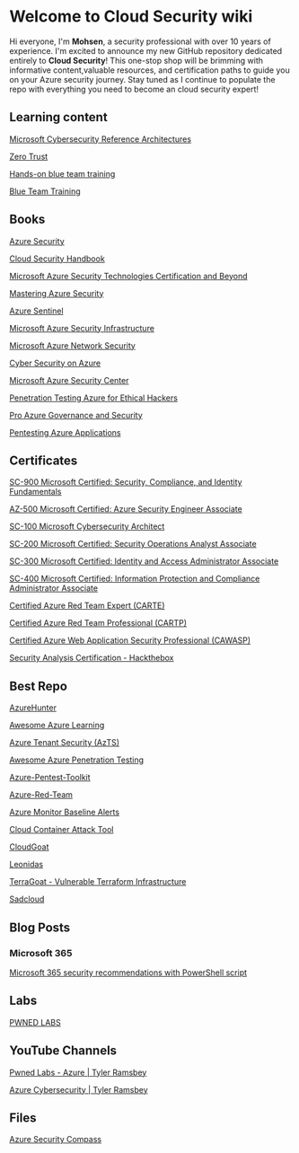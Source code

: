 # Welcome to Cloud Security wiki

Hi everyone, I'm **Mohsen**, a security professional with over 10 years of experience. I'm excited to announce my new GitHub repository dedicated entirely to **Cloud Security**! This one-stop shop will be brimming with informative content,valuable resources, and certification paths to guide you on your Azure security journey. Stay tuned as I continue to populate the repo with everything you need to become an cloud security expert!



## Learning content

[Microsoft Cybersecurity Reference Architectures](https://learn.microsoft.com/en-us/security/adoption/mcra)

[Zero Trust](https://learn.microsoft.com/en-us/security/zero-trust/zero-trust-overview)

[Hands-on blue team training](https://letsdefend.io/)

[Blue Team Training](https://www.securityblue.team/)




## Books

[Azure Security](https://www.amazon.ca/Azure-Security-Bojan-Magusic/dp/1633438813/ref=sr_1_1?crid=2UIWE24XOLHXO&dib=eyJ2IjoiMSJ9.k12iqNqOimwxJ3ZgRKNQWaJSHQ77afPUp2QQIA2ELWm6H8M6osuteOYnBcNchRI7FE7JIsKLfuO6Qh5lUWdyyBHsFclhThvmIIzoNm0ugZjpbSh6aABukBwepkOHNWAbMAz3FnkUQAW1OUlOQ7fygx-HEt3wvkF_9I-BtcUatx01wb6JyvWPvOPmEmpQzrktSGWwExj_EgLoECibXARbYOloyzy7fzb65HZpMCUUEMNoV_ALakhb5g0ZPxSVAG047XXjpeeBflRN516nij6S0TBSpHmBYxKqCWIXUT76lbc.GOKibOqs5nf2FyWEolHYCtjuiKVU33c96p93IRrULLE&dib_tag=se&keywords=azure+security&qid=1721795110&sprefix=Azure+Se%2Caps%2C139&sr=8-1)

[Cloud Security Handbook](https://www.amazon.ca/Cloud-Security-Handbook-effectively-environments/dp/180056919X/ref=sr_1_2_sspa?crid=2UIWE24XOLHXO&dib=eyJ2IjoiMSJ9.k12iqNqOimwxJ3ZgRKNQWaJSHQ77afPUp2QQIA2ELWm6H8M6osuteOYnBcNchRI7FE7JIsKLfuO6Qh5lUWdyyBHsFclhThvmIIzoNm0ugZjpbSh6aABukBwepkOHNWAbMAz3FnkUQAW1OUlOQ7fygx-HEt3wvkF_9I-BtcUatx01wb6JyvWPvOPmEmpQzrktSGWwExj_EgLoECibXARbYOloyzy7fzb65HZpMCUUEMNoV_ALakhb5g0ZPxSVAG047XXjpeeBflRN516nij6S0TBSpHmBYxKqCWIXUT76lbc.GOKibOqs5nf2FyWEolHYCtjuiKVU33c96p93IRrULLE&dib_tag=se&keywords=azure+security&qid=1721795110&sprefix=Azure+Se%2Caps%2C139&sr=8-2-spons&sp_csd=d2lkZ2V0TmFtZT1zcF9hdGY&psc=1)

[Microsoft Azure Security Technologies Certification and Beyond](https://www.amazon.ca/Microsoft-Security-Technologies-Certification-Beyond/dp/1800562659/ref=sr_1_4?crid=2UIWE24XOLHXO&dib=eyJ2IjoiMSJ9.k12iqNqOimwxJ3ZgRKNQWaJSHQ77afPUp2QQIA2ELWm6H8M6osuteOYnBcNchRI7FE7JIsKLfuO6Qh5lUWdyyBHsFclhThvmIIzoNm0ugZjpbSh6aABukBwepkOHNWAbMAz3FnkUQAW1OUlOQ7fygx-HEt3wvkF_9I-BtcUatx01wb6JyvWPvOPmEmpQzrktSGWwExj_EgLoECibXARbYOloyzy7fzb65HZpMCUUEMNoV_ALakhb5g0ZPxSVAG047XXjpeeBflRN516nij6S0TBSpHmBYxKqCWIXUT76lbc.GOKibOqs5nf2FyWEolHYCtjuiKVU33c96p93IRrULLE&dib_tag=se&keywords=azure+security&qid=1721795110&sprefix=Azure+Se%2Caps%2C139&sr=8-4)

[Mastering Azure Security](https://www.amazon.ca/Mastering-Azure-Security-Microsoft-workloads/dp/1803238550/ref=sr_1_5?crid=2UIWE24XOLHXO&dib=eyJ2IjoiMSJ9.k12iqNqOimwxJ3ZgRKNQWaJSHQ77afPUp2QQIA2ELWm6H8M6osuteOYnBcNchRI7FE7JIsKLfuO6Qh5lUWdyyBHsFclhThvmIIzoNm0ugZjpbSh6aABukBwepkOHNWAbMAz3FnkUQAW1OUlOQ7fygx-HEt3wvkF_9I-BtcUatx01wb6JyvWPvOPmEmpQzrktSGWwExj_EgLoECibXARbYOloyzy7fzb65HZpMCUUEMNoV_ALakhb5g0ZPxSVAG047XXjpeeBflRN516nij6S0TBSpHmBYxKqCWIXUT76lbc.GOKibOqs5nf2FyWEolHYCtjuiKVU33c96p93IRrULLE&dib_tag=se&keywords=azure+security&qid=1721795110&sprefix=Azure+Se%2Caps%2C139&sr=8-5)

[Azure Sentinel](https://www.amazon.ca/Learn-Azure-Sentinel-artificial-intelligence/dp/183898092X/ref=sr_1_9?crid=2UIWE24XOLHXO&dib=eyJ2IjoiMSJ9.k12iqNqOimwxJ3ZgRKNQWaJSHQ77afPUp2QQIA2ELWm6H8M6osuteOYnBcNchRI7FE7JIsKLfuO6Qh5lUWdyyBHsFclhThvmIIzoNm0ugZjpbSh6aABukBwepkOHNWAbMAz3FnkUQAW1OUlOQ7fygx-HEt3wvkF_9I-BtcUatx01wb6JyvWPvOPmEmpQzrktSGWwExj_EgLoECibXARbYOloyzy7fzb65HZpMCUUEMNoV_ALakhb5g0ZPxSVAG047XXjpeeBflRN516nij6S0TBSpHmBYxKqCWIXUT76lbc.GOKibOqs5nf2FyWEolHYCtjuiKVU33c96p93IRrULLE&dib_tag=se&keywords=azure+security&qid=1721795110&sprefix=Azure+Se%2Caps%2C139&sr=8-9)

[Microsoft Azure Security Infrastructure](https://www.amazon.ca/Microsoft-Azure-Security-Infrastructure-Diogenes/dp/150930357X/ref=sr_1_10?crid=2UIWE24XOLHXO&dib=eyJ2IjoiMSJ9.k12iqNqOimwxJ3ZgRKNQWaJSHQ77afPUp2QQIA2ELWm6H8M6osuteOYnBcNchRI7FE7JIsKLfuO6Qh5lUWdyyBHsFclhThvmIIzoNm0ugZjpbSh6aABukBwepkOHNWAbMAz3FnkUQAW1OUlOQ7fygx-HEt3wvkF_9I-BtcUatx01wb6JyvWPvOPmEmpQzrktSGWwExj_EgLoECibXARbYOloyzy7fzb65HZpMCUUEMNoV_ALakhb5g0ZPxSVAG047XXjpeeBflRN516nij6S0TBSpHmBYxKqCWIXUT76lbc.GOKibOqs5nf2FyWEolHYCtjuiKVU33c96p93IRrULLE&dib_tag=se&keywords=azure+security&qid=1721795110&sprefix=Azure+Se%2Caps%2C139&sr=8-10)

[Microsoft Azure Network Security](https://www.amazon.ca/Microsoft-Network-Security-Nicholas-Dicola/dp/0137252048/ref=sr_1_13?crid=2UIWE24XOLHXO&dib=eyJ2IjoiMSJ9.k12iqNqOimwxJ3ZgRKNQWaJSHQ77afPUp2QQIA2ELWm6H8M6osuteOYnBcNchRI7FE7JIsKLfuO6Qh5lUWdyyBHsFclhThvmIIzoNm0ugZjpbSh6aABukBwepkOHNWAbMAz3FnkUQAW1OUlOQ7fygx-HEt3wvkF_9I-BtcUatx01wb6JyvWPvOPmEmpQzrktSGWwExj_EgLoECibXARbYOloyzy7fzb65HZpMCUUEMNoV_ALakhb5g0ZPxSVAG047XXjpeeBflRN516nij6S0TBSpHmBYxKqCWIXUT76lbc.GOKibOqs5nf2FyWEolHYCtjuiKVU33c96p93IRrULLE&dib_tag=se&keywords=azure+security&qid=1721795110&sprefix=Azure+Se%2Caps%2C139&sr=8-13)

[Cyber Security on Azure](https://www.amazon.ca/Cyber-Security-Azure-Professionals-Microsoft/dp/1484265300/ref=sr_1_18?crid=2UIWE24XOLHXO&dib=eyJ2IjoiMSJ9.k12iqNqOimwxJ3ZgRKNQWaJSHQ77afPUp2QQIA2ELWm6H8M6osuteOYnBcNchRI7FE7JIsKLfuO6Qh5lUWdyyBHsFclhThvmIIzoNm0ugZjpbSh6aABukBwepkOHNWAbMAz3FnkUQAW1OUlOQ7fygx-HEt3wvkF_9I-BtcUatx01wb6JyvWPvOPmEmpQzrktSGWwExj_EgLoECibXARbYOloyzy7fzb65HZpMCUUEMNoV_ALakhb5g0ZPxSVAG047XXjpeeBflRN516nij6S0TBSpHmBYxKqCWIXUT76lbc.GOKibOqs5nf2FyWEolHYCtjuiKVU33c96p93IRrULLE&dib_tag=se&keywords=azure+security&qid=1721795110&sprefix=Azure+Se%2Caps%2C139&sr=8-18)

[Microsoft Azure Security Center](https://www.amazon.ca/Microsoft-Azure-Security-Center-2nd/dp/0135752035/ref=sr_1_20?crid=2UIWE24XOLHXO&dib=eyJ2IjoiMSJ9.k12iqNqOimwxJ3ZgRKNQWaJSHQ77afPUp2QQIA2ELWm6H8M6osuteOYnBcNchRI7FE7JIsKLfuO6Qh5lUWdyyBHsFclhThvmIIzoNm0ugZjpbSh6aABukBwepkOHNWAbMAz3FnkUQAW1OUlOQ7fygx-HEt3wvkF_9I-BtcUatx01wb6JyvWPvOPmEmpQzrktSGWwExj_EgLoECibXARbYOloyzy7fzb65HZpMCUUEMNoV_ALakhb5g0ZPxSVAG047XXjpeeBflRN516nij6S0TBSpHmBYxKqCWIXUT76lbc.GOKibOqs5nf2FyWEolHYCtjuiKVU33c96p93IRrULLE&dib_tag=se&keywords=azure+security&qid=1721795110&sprefix=Azure+Se%2Caps%2C139&sr=8-20)

[Penetration Testing Azure for Ethical Hackers](https://www.amazon.ca/Penetration-Testing-Azure-Ethical-Hackers/dp/1839212934/ref=sr_1_22?crid=2UIWE24XOLHXO&dib=eyJ2IjoiMSJ9.k12iqNqOimwxJ3ZgRKNQWaJSHQ77afPUp2QQIA2ELWm6H8M6osuteOYnBcNchRI7FE7JIsKLfuO6Qh5lUWdyyBHsFclhThvmIIzoNm0ugZjpbSh6aABukBwepkOHNWAbMAz3FnkUQAW1OUlOQ7fygx-HEt3wvkF_9I-BtcUatx01wb6JyvWPvOPmEmpQzrktSGWwExj_EgLoECibXARbYOloyzy7fzb65HZpMCUUEMNoV_ALakhb5g0ZPxSVAG047XXjpeeBflRN516nij6S0TBSpHmBYxKqCWIXUT76lbc.GOKibOqs5nf2FyWEolHYCtjuiKVU33c96p93IRrULLE&dib_tag=se&keywords=azure+security&qid=1721795110&sprefix=Azure+Se%2Caps%2C139&sr=8-22)

[Pro Azure Governance and Security](https://www.amazon.ca/Pro-Azure-Governance-Security-Comprehensive/dp/1484249097/ref=sr_1_21?crid=2UIWE24XOLHXO&dib=eyJ2IjoiMSJ9.k12iqNqOimwxJ3ZgRKNQWaJSHQ77afPUp2QQIA2ELWm6H8M6osuteOYnBcNchRI7FE7JIsKLfuO6Qh5lUWdyyBHsFclhThvmIIzoNm0ugZjpbSh6aABukBwepkOHNWAbMAz3FnkUQAW1OUlOQ7fygx-HEt3wvkF_9I-BtcUatx01wb6JyvWPvOPmEmpQzrktSGWwExj_EgLoECibXARbYOloyzy7fzb65HZpMCUUEMNoV_ALakhb5g0ZPxSVAG047XXjpeeBflRN516nij6S0TBSpHmBYxKqCWIXUT76lbc.GOKibOqs5nf2FyWEolHYCtjuiKVU33c96p93IRrULLE&dib_tag=se&keywords=azure+security&qid=1721795110&sprefix=Azure+Se%2Caps%2C139&sr=8-21)

[Pentesting Azure Applications](https://www.amazon.ca/Pentesting-Azure-Applications-Definitive-Deployments/dp/1593278632/ref=sr_1_40?crid=2UIWE24XOLHXO&dib=eyJ2IjoiMSJ9.k12iqNqOimwxJ3ZgRKNQWaJSHQ77afPUp2QQIA2ELWm6H8M6osuteOYnBcNchRI7FE7JIsKLfuO6Qh5lUWdyyBHsFclhThvmIIzoNm0ugZjpbSh6aABukBwepkOHNWAbMAz3FnkUQAW1OUlOQ7fygx-HEt3wvkF_9I-BtcUatx01wb6JyvWPvOPmEmpQzrktSGWwExj_EgLoECibXARbYOloyzy7fzb65HZpMCUUEMNoV_ALakhb5g0ZPxSVAG047XXjpeeBflRN516nij6S0TBSpHmBYxKqCWIXUT76lbc.GOKibOqs5nf2FyWEolHYCtjuiKVU33c96p93IRrULLE&dib_tag=se&keywords=azure+security&qid=1721795110&sprefix=Azure+Se%2Caps%2C139&sr=8-40)


## Certificates

[SC-900 Microsoft Certified: Security, Compliance, and Identity Fundamentals](https://learn.microsoft.com/en-us/credentials/certifications/security-compliance-and-identity-fundamentals/?practice-assessment-type=certification)

[AZ-500 Microsoft Certified: Azure Security Engineer Associate](https://learn.microsoft.com/en-us/credentials/certifications/azure-security-engineer/?practice-assessment-type=certification)

[SC-100 Microsoft Cybersecurity Architect](https://learn.microsoft.com/en-us/credentials/certifications/exams/sc-100/)

[SC-200 Microsoft Certified: Security Operations Analyst Associate](https://learn.microsoft.com/en-us/credentials/certifications/security-operations-analyst/?practice-assessment-type=certification)

[SC-300 Microsoft Certified: Identity and Access Administrator Associate](https://learn.microsoft.com/en-us/credentials/certifications/identity-and-access-administrator/?practice-assessment-type=certification)

[SC-400 Microsoft Certified: Information Protection and Compliance Administrator Associate](https://learn.microsoft.com/en-us/credentials/certifications/information-protection-administrator/?practice-assessment-type=certification)

[Certified Azure Red Team Expert (CARTE)](https://www.alteredsecurity.com/azureadvanced)

[Certified Azure Red Team Professional (CARTP)](https://www.alteredsecurity.com/azureadlab)

[Certified Azure Web Application Security Professional (CAWASP)](https://www.alteredsecurity.com/azureappsec)

[Security Analysis Certification - Hackthebox](https://academy.hackthebox.com/preview/certifications/htb-certified-defensive-security-analyst?irclickid=w5PxVVUwPxyKRY21yxy5n0SPUks25-WgE1xsxk0&irgwc=1)


## Best Repo

[AzureHunter](https://github.com/darkquasar/AzureHunter)

[Awesome Azure Learning](https://github.com/ddneves/awesome-azure-learning)

[Azure Tenant Security (AzTS)](https://github.com/azsk/AzTS-docs/tree/main/01-Setup%20and%20getting%20started)

[Awesome Azure Penetration Testing](https://github.com/Kyuu-Ji/Awesome-Azure-Pentest)

[Azure-Pentest-Toolkit](https://github.com/cr4ck3rj4ck5/Azure-Pentest-Toolkit)

[Azure-Red-Team](https://github.com/rootsecdev/Azure-Red-Team)

[Azure Monitor Baseline Alerts](https://azure.github.io/azure-monitor-baseline-alerts/welcome/)

[Cloud Container Attack Tool](https://github.com/RhinoSecurityLabs/ccat)

[CloudGoat](https://github.com/RhinoSecurityLabs/cloudgoat)

[Leonidas](https://github.com/WithSecureLabs/leonidas)

[TerraGoat - Vulnerable Terraform Infrastructure](https://github.com/bridgecrewio/terragoat)

[Sadcloud](https://github.com/nccgroup/sadcloud?tab=readme-ov-file#sadcloud)



## Blog Posts

### Microsoft 365

[Microsoft 365 security recommendations with PowerShell script](https://www.alitajran.com/microsoft-365-security-recommendations/)


## Labs

[PWNED LABS](https://pwnedlabs.io)






## YouTube Channels

[Pwned Labs - Azure | Tyler Ramsbey](https://www.youtube.com/playlist?list=PLMoaZm9nyKaMFj2s2kgHE3RzMTomAVReM)

[Azure Cybersecurity | Tyler Ramsbey](https://www.youtube.com/playlist?list=PLMoaZm9nyKaMG35DVS8Ide7hoDb3T_d1l)



## Files

[Azure Security Compass](https://view.officeapps.live.com/op/view.aspx?src=https%3A%2F%2Flearn.microsoft.com%2Fen-us%2Fmicrosoft-365%2Fdownloads%2Fsecurity-compass-decision-worksheet.xlsx&wdOrigin=BROWSELINK)

